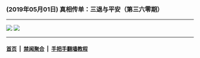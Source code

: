 ### (2019年05月01日) 真相传单：三退与平安（第三六零期） 

---

<img src="http://qikan.minghui.org/mhqkpage/qikanimage/2019/04/30/santui-360-pdf-online1.png"/> 

<img src="http://qikan.minghui.org/mhqkpage/qikanimage/2019/04/30/santui-360-pdf-online2.png"/> 



---

#### [首页](../../../..) &nbsp;|&nbsp; [禁闻聚合](https://github.com/gfw-breaker/banned-news) &nbsp;|&nbsp; [手把手翻墙教程](https://github.com/gfw-breaker/guides) 